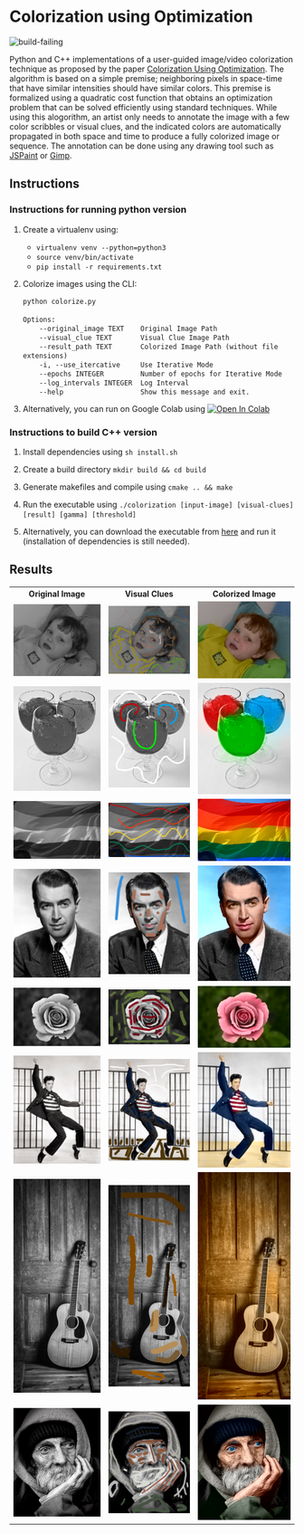 # Colorization using Optimization

<img src="https://github.com/soumik12345/colorization-using-optimization/workflows/test/badge.svg" alt="build-failing">

Python and C++ implementations of a user-guided image/video colorization technique as proposed by the paper 
[Colorization Using Optimization](https://dl.acm.org/doi/10.1145/1015706.1015780). The algorithm is based on a simple premise; neighboring pixels in space-time that have similar intensities should have similar colors. This premise is formalized using a quadratic cost function that obtains an optimization problem that can be solved efficiently using standard techniques. While using this alogorithm, an artist only needs to annotate the image with a few color scribbles or visual clues, and the indicated colors are automatically propagated in both space and time to produce a fully colorized image or sequence. The annotation can be done using any drawing tool such as [JSPaint](https://jspaint.app/) or [Gimp](https://www.gimp.org/).

## Instructions

### Instructions for running python version

1. Create a virtualenv using:
    - `virtualenv venv --python=python3`
    - `source venv/bin/activate`
    - `pip install -r requirements.txt`

2. Colorize images using the CLI:
    ```
    python colorize.py
    
    Options:
        --original_image TEXT    Original Image Path
        --visual_clue TEXT       Visual Clue Image Path
        --result_path TEXT       Colorized Image Path (without file extensions)
        -i, --use_itercative     Use Iterative Mode
        --epochs INTEGER         Number of epochs for Iterative Mode
        --log_intervals INTEGER  Log Interval
        --help                   Show this message and exit.
    ```

3. Alternatively, you can run on Google Colab using <a href="https://colab.research.google.com/github/soumik12345/colorization-using-optimization/blob/master/Demo.ipynb" target="_parent"><img src="https://colab.research.google.com/assets/colab-badge.svg" alt="Open In Colab"/></a>

### Instructions to build C++ version

1. Install dependencies using `sh install.sh`

2. Create a build directory `mkdir build && cd build`

3. Generate makefiles and compile using `cmake .. && make`

4. Run the executable using `./colorization [input-image] [visual-clues] [result] [gamma] [threshold]`

5. Alternatively, you can download the executable from [here](https://github.com/soumik12345/colorization-using-optimization/releases/download/0.1/colorization) and run it (installation of dependencies is still needed).

## Results

<table style="width:100%">
    <tr>
        <th>Original Image</th>
        <th>Visual Clues</th>
        <th>Colorized Image</th>
    </tr>
    <tr>
        <td><img src="./data/original/example.png"></td>
        <td><img src="./data/visual-clues/example.png"></td>
        <td><img src="./data/results/result.png"></td>
    </tr>
    <tr>
        <td><img src="./data/original/example2.png"></td>
        <td><img src="./data/visual-clues/example2_marked.png"></td>
        <td><img src="./data/results/result2.png"></td>
    </tr>
    <tr>
        <td><img src="./data/original/example3.png"></td>
        <td><img src="./data/visual-clues/example3_marked.png"></td>
        <td><img src="./data/results/result3.png"></td>
    </tr>
    <tr>
        <td><img src="./data/original/example4.png"></td>
        <td><img src="./data/visual-clues/example4.png"></td>
        <td><img src="./data/results/result4.png"></td>
    </tr>
    <tr>
        <td><img src="./data/original/example5.png"></td>
        <td><img src="./data/visual-clues/example5.png"></td>
        <td><img src="./data/results/result5.png"></td>
    </tr>
    <tr>
        <td><img src="./data/original/example6.png"></td>
        <td><img src="./data/visual-clues/example6.png"></td>
        <td><img src="./data/results/result6.png"></td>
    </tr>
    <tr>
        <td><img src="./data/original/example7.png"></td>
        <td><img src="./data/visual-clues/example7.png"></td>
        <td><img src="./data/results/result7.png"></td>
    </tr>
    <tr>
        <td><img src="./data/original/example8.png"></td>
        <td><img src="./data/visual-clues/example8.png"></td>
        <td><img src="./data/results/result8.png"></td>
    </tr>
</table>
